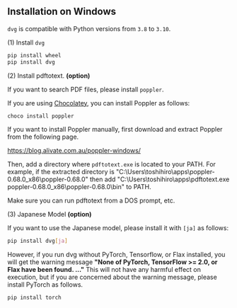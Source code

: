 ## Installation on Windows

`dvg` is compatible with Python versions from `3.8` to `3.10`.

(1) Install `dvg`

```sh
pip install wheel
pip install dvg
```

(2) Install pdftotext. **(option)**

If you want to search PDF files, please install `poppler`.

If you are using [Chocolatey](https://chocolatey.org/), you can install Poppler as follows:

```sh
choco install poppler
```

If you want to install Poppler manually, first download and extract Poppler from the following page.

https://blog.alivate.com.au/poppler-windows/

Then, add a directory where `pdftotext.exe` is located to your PATH. For example, if the extracted directory is "C:\Users\toshihiro\apps\poppler-0.68.0_x86\poppler-0.68.0" then add "C:\Users\toshihiro\apps\pdftotext.exe poppler-0.68.0_x86\poppler-0.68.0\bin\" to PATH.

Make sure you can run pdftotext from a DOS prompt, etc.

(3) Japanese Model **(option)** 

If you want to use the Japanese model, please install it with `[ja]` as follows:

```sh
pip install dvg[ja]
```

However, if you run dvg without PyTorch, Tensorflow, or Flax installed, you will get the warning message **"None of PyTorch, TensorFlow >= 2.0, or Flax have been found. ..."** This will not have any harmful effect on execution, but if you are concerned about the warning message, please install PyTorch as follows.

```sh
pip install torch
```
